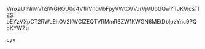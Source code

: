VmxaU1NrMVhSWGROU0d4V1lrVndVbFpyVWtOVVJrVjVUbGQwYTJKVldsTlZS
bEYzVXpCT2RWcEhOV2hWClZEQTVRMmR3ZW1KWGN6MEtDblpzYnc9PQoKYWZu

cyv